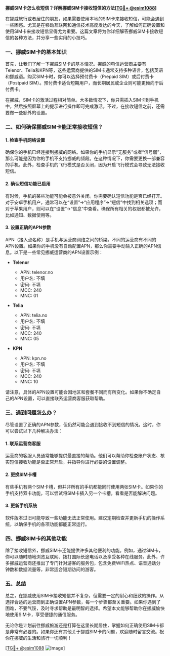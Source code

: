 **挪威SIM卡怎么收短信？详解挪威SIM卡接收短信的方法[[TG💪+ @esim1088](https://t.me/s/esim1088)]**

在挪威旅行或者居住的朋友，如果需要使用本地的SIM卡来接收短信，可能会遇到一些困惑。尤其是在移动互联网和通信技术高度发达的今天，了解如何正确设置和使用SIM卡来接收短信显得尤为重要。这篇文章将为你详细解答挪威SIM卡接收短信的各种方法，并分享一些实用的小技巧。

### 一、挪威SIM卡的基本知识

首先，让我们了解一下挪威SIM卡的基本情况。挪威的电信运营商主要有Telenor、Telia和KPN等，这些运营商提供的SIM卡通常支持多种语言，包括英语和挪威语。购买SIM卡时，你可以选择预付费卡（Prepaid SIM）或后付费卡（Postpaid SIM）。预付费卡适合短期用户，而长期居民或企业则可能更倾向于后付费卡。

在挪威，SIM卡的激活过程相对简单。大多数情况下，你只需插入SIM卡到手机中，然后按照屏幕上的提示进行操作即可完成激活。不过，在接收短信之前，还需要做一些额外的设置。

### 二、如何确保挪威SIM卡能正常接收短信？

#### 1. 检查手机网络设置
确保你的手机已经连接到挪威的网络。如果你的手机显示“无服务”或者“信号弱”，那么可能是因为你的手机不支持挪威的频段。在这种情况下，你需要更换一部兼容的手机。此外，检查手机的飞行模式是否关闭，因为开启飞行模式会导致无法接收短信。

#### 2. 确认短信功能已启用
有时候，手机的某些功能可能会被意外关闭。你需要确认短信功能是否已经打开。对于安卓手机用户，通常可以在“设置”->“应用程序”->“短信”中找到相关选项；而对于苹果用户，则可以在“设置”->“信息”中查看。确保所有相关的权限都被允许，比如通知、数据使用等。

#### 3. 设置正确的APN参数
APN（接入点名称）是手机与运营商网络之间的桥梁。不同的运营商有不同的APN设置。如果你的手机没有自动配置APN，那么你需要手动输入正确的APN信息。以下是一些常见挪威运营商的APN设置示例：

- **Telenor**
  - APN: telenor.no
  - 用户名: 不填
  - 密码: 不填
  - MCC: 240
  - MNC: 01

- **Telia**
  - APN: telia.no
  - 用户名: 不填
  - 密码: 不填
  - MCC: 240
  - MNC: 05

- **KPN**
  - APN: kpn.no
  - 用户名: 不填
  - 密码: 不填
  - MCC: 240
  - MNC: 10

请注意，具体的APN设置可能会因地区和套餐不同而有所变化。如果你不确定自己的APN设置，可以直接联系运营商客服获取帮助。

### 三、遇到问题怎么办？

尽管设置了正确的APN参数，但仍然可能会遇到接收不到短信的情况。这时，你可以尝试以下几种解决办法：

#### 1. 联系运营商客服
运营商的客服人员通常能够提供最直接的帮助。他们可以帮助你检查账户状态、核实短信接收功能是否正常开启，并指导你进行必要的设置调整。

#### 2. 更换SIM卡槽
有些手机有两个SIM卡槽，但并非所有的手机都能同时使用两张SIM卡。如果你的手机支持双卡功能，可以尝试将SIM卡插入另一个卡槽，看看是否能解决问题。

#### 3. 更新手机系统
软件版本过旧可能导致一些功能无法正常使用。建议定期检查并更新手机的操作系统，以确保手机的各项功能都能正常运行。

### 四、挪威SIM卡的其他功能

除了接收短信外，挪威SIM卡还能提供许多其他便利的功能。例如，通过SIM卡，你可以随时随地浏览互联网、拨打国际长途电话以及享受各种在线服务。此外，许多挪威运营商还推出了专门针对游客的服务包，包含免费WiFi热点、语音通话分钟数和数据流量等，非常适合短期访问的游客。

### 五、总结

总之，在挪威使用SIM卡接收短信并不复杂，但需要一定的耐心和细致的操作。从选择合适的运营商到正确设置APN参数，每一个步骤都至关重要。如果你遇到了困难，不要气馁，及时寻求帮助是最明智的选择。希望本文能够帮助你在挪威愉快地使用SIM卡，享受便捷的通信服务。

无论你是计划前往挪威旅游还是打算在这里长期居住，掌握如何正确使用SIM卡都是非常有必要的。如果你还有其他关于挪威SIM卡的问题，欢迎随时留言交流。祝你在挪威的生活和旅行一切顺利！

[[TG💪+ @esim1088](https://t.me/s/esim1088) ![Image](https://i.postimg.cc/4NQfJmqS/Snipaste-2025-05-13-00-14-12.png)]